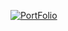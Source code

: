 [![PortFolio](https://cdn-icons-png.flaticon.com/256/11946/11946313.png)](https://barik-rajdeep.github.io/Portfolio-main/)

